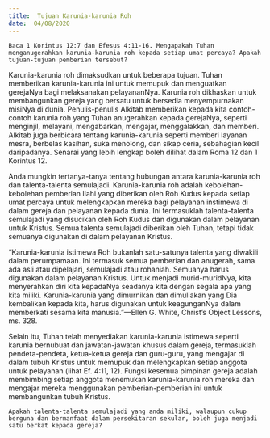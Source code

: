 ```yaml
---
title:  Tujuan Karunia-karunia Roh
date:  04/08/2020
---
```


`Baca 1 Korintus 12:7 dan Efesus 4:11-16. Mengapakah Tuhan menganugerahkan karunia-karunia roh kepada setiap umat percaya? Apakah tujuan-tujuan pemberian tersebut?`

Karunia-karunia roh dimaksudkan untuk beberapa tujuan. Tuhan memberikan karunia-karunia ini untuk memupuk dan menguatkan gerejaNya bagi melaksanakan pelayananNya. Karunia roh dikhaskan untuk membangunkan gereja yang bersatu untuk bersedia menyempurnakan misiNya di dunia. Penulis-penulis Alkitab memberikan kepada kita contoh-contoh karunia roh yang Tuhan anugerahkan kepada gerejaNya, seperti menginjil, melayani, mengabarkan, mengajar, menggalakkan, dan memberi. Alkitab juga berbicara tentang karunia-karunia seperti memberi layanan mesra, berbelas kasihan, suka menolong, dan sikap ceria, sebahagian kecil daripadanya. Senarai yang lebih lengkap boleh dilihat dalam Roma 12 dan 1 Korintus 12.

Anda mungkin tertanya-tanya tentang hubungan antara karunia-karunia roh dan talenta-talenta semulajadi. Karunia-karunia roh adalah kebolehan-kebolehan pemberian Ilahi yang diberikan oleh Roh Kudus kepada setiap umat percaya untuk melengkapkan mereka bagi pelayanan instimewa di dalam gereja dan pelayanan kepada dunia. Ini termasuklah talenta-talenta semulajadi yang disucikan oleh Roh Kudus dan digunakan dalam pelayanan untuk Kristus. Semua talenta semulajadi diberikan oleh Tuhan, tetapi tidak semuanya digunakan di dalam pelayanan Kristus.

“Karunia-karunia istimewa Roh bukanlah satu-satunya talenta yang diwakili dalam perumpamaan. Ini termasuk semua pemberian dan anugerah, sama ada asli  atau dipelajari, semulajadi atau rohaniah. Semuanya harus digunakan dalam pelayanan Kristus. Untuk menjadi murid-muridNya, kita menyerahkan diri kita kepadaNya seadanya kita dengan segala apa yang kita miliki. Karunia-karunia yang dimurnikan dan dimuliakan yang Dia kembalikan kepada kita, harus digunakan untuk keagunganNya dalam memberkati sesama kita manusia.”—Ellen G. White, Christ’s Object Lessons, ms. 328.

Selain itu, Tuhan telah menyediakan karunia-karunia istimewa seperti karunia bernubuat dan jawatan-jawatan khusus dalam gereja, termasuklah pendeta-pendeta, ketua-ketua gereja dan guru-guru, yang mengajar di dalam tubuh Kristus untuk memupuk dan melengkapkan setiap anggota untuk pelayanan (lihat Ef. 4:11, 12). Fungsi kesemua pimpinan gereja adalah membimbing setiap anggota menemukan karunia-karunia roh mereka dan mengajar mereka menggunakan pemberian-pemberian ini untuk membangunkan tubuh Kristus.

`Apakah talenta-talenta semulajadi yang anda miliki, walaupun cukup berguna dan bermanfaat dalam persekitaran sekular, boleh juga menjadi satu berkat kepada gereja?`